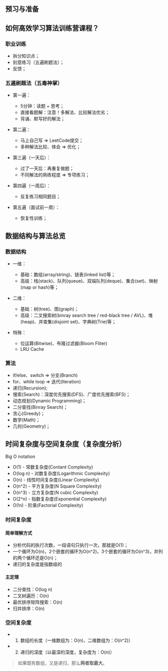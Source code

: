 ## 预习与准备

## 如何高效学习算法训练营课程？

### 职业训练
* 拆分知识点；
* 刻意练习（五遍刷题法）；
* 反馈；

### 五遍刷题法（五毒神掌）
* 第一遍：
    - 5分钟：读题 + 思考；
    - 直接看题解：注意！多解法、比较解法优劣；
    - 背诵、默写好的解法；

* 第二遍：
    - 马上自己写 => LeetCode提交；
    - 多种解法比较、体会 => 优化；

* 第三遍（一天后）：
    - 过了一天后：再重复做题；
    - 不同解法的熟练程度 => 专项练习；  

* 第四遍（一周后）：
    - 反复练习相同题目；

* 第五遍（面试前一周）：
    - 恢复性训练；

## 数据结构与算法总览

### 数据结构
* 一维：
    - 基础：数组(array/string)、链表(linked list)等；
    - 高级：栈(stack)、队列(queue)、双端队列(deque)、集合(set)、映射(map or hash)等；

* 二维：
    - 基础：树(tree)、图(graph)；
    - 高级：二叉搜索树(binray search tree / red-black tree / AVL)、堆(heap)、并查集(disjoint set)、字典树(Trie)等；

* 特殊：
    - 位运算(Bitwise)、布隆过滤器(Bloom Fliter)
    - LRU Cache

### 算法
* if/else、switch => 分支(Branch)
* for、while loop => 迭代(Iteration)
* 递归(Recursion);
* 搜索(Search)：深度优先搜索(DFS)、广度优先搜索(BFS)；
* 动态规划(Dynamic Programming)；
* 二分查找(Binray Search)；
* 贪心(Greedy)；
* 数学(Math)；
* 几何(Geometry)；

## 时间复杂度与空间复杂度（复杂度分析）
Big O notation

* O(1) - 常数复杂度(Contant Complexity)
* O(log n) - 对数复杂度(Logarithmic Complexity)
* O(n) - 线性时间复杂度(Linear Complexity)
* O(n^2) - 平方复杂度(N Square Complexity)
* O(n^3) - 立方复杂度(N cubic Complexity)
* O(2^n) - 指数复杂度(Exponential Complexity)
* O(!n) - 阶乘(Factorial Complexity)

### 时间复杂度

#### 简单理解方式
* 分析代码的执行次数，一段语句只执行一次，那就是O(1)；
* 一个循环为O(n)，2个嵌套的循环为O(n^2)，3个嵌套的循环为O(n^3)，并列的两个循环还是O(n)；
* 递归的复杂度是指数级的

#### 主定理
* 二分查找：O(log n)
* 二叉树遍历：O(n)
* 最优排序矩阵搜索：O(n)
* 归并排序：O(n)

### 空间复杂度
* 1. 数组的长度（一维数组为：O(n)，二维数组为：O(n^2)）
* 2. 递归的深度（以最深的深度，复杂度为：O(n)）

> 如果既有数组，又是递归，那么**两者取最大**。

